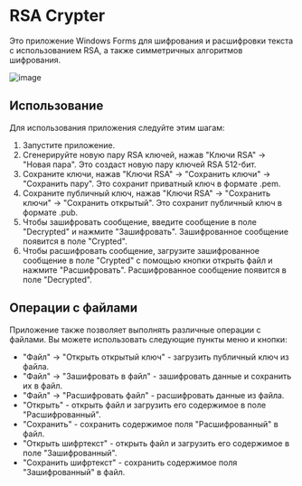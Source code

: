 # RSA Crypter
Это приложение Windows Forms для шифрования и расшифровки текста с использованием RSA, а также симметричных алгоритмов шифрования.

![image](https://user-images.githubusercontent.com/44874495/236053769-6154395e-175a-4b76-90be-18fefb77c9d7.png)

## Использование
Для использования приложения следуйте этим шагам:

1. Запустите приложение.
2. Сгенерируйте новую пару RSA ключей, нажав "Ключи RSA" -> "Новая пара". Это создаст новую пару ключей RSA 512-бит.
3. Сохраните ключи, нажав "Ключи RSA" -> "Сохранить ключи" -> "Сохранить пару". Это сохранит приватный ключ в формате .pem.
4. Сохраните публичный ключ, нажав "Ключи RSA" -> "Сохранить ключи" -> "Сохранить открытый". Это сохранит публичный ключ в формате .pub.
5. Чтобы зашифровать сообщение, введите сообщение в поле "Decrypted" и нажмите "Зашифровать". Зашифрованное сообщение появится в поле "Crypted".
6. Чтобы расшифровать сообщение, загрузите зашифрованное сообщение в поле "Crypted" c помощью кнопки открыть файл и нажмите "Расшифровать". Расшифрованное сообщение появится в поле "Decrypted".
## Операции с файлами
Приложение также позволяет выполнять различные операции с файлами. Вы можете использовать следующие пункты меню и кнопки:

- "Файл" -> "Открыть открытый ключ" - загрузить публичный ключ из файла.
- "Файл" -> "Зашифровать в файл" - зашифровать данные и сохранить их в файл.
- "Файл" -> "Расшифровать файл" - расшифровать данные из файла.
- "Открыть" - открыть файл и загрузить его содержимое в поле "Расшифрованный".
- "Сохранить" - сохранить содержимое поля "Расшифрованный" в файл.
- "Открыть шифртекст" - открыть файл и загрузить его содержимое в поле "Зашифрованный".
- "Сохранить шифртекст" - сохранить содержимое поля "Зашифрованный" в файл.
